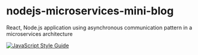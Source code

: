 # nodejs-microservices-mini-blog
React, Node.js application using asynchronous communication pattern in a microservices architecture

[![JavaScript Style Guide](https://cdn.rawgit.com/standard/standard/master/badge.svg)](https://github.com/standard/standard)